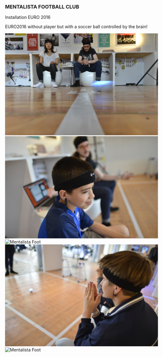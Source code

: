 ### MENTALISTA FOOTBALL CLUB
Installation EURO 2016

EURO2016 without player but with a soccer ball controlled by the brain!

![Mentalista Foot](readme_assets/mentalista_foot1.jpg)
![Mentalista Foot](readme_assets/mentalista_foot2.jpg)
![Mentalista Foot](readme_assets/mentalista_foot3.jpg)
![Mentalista Foot](readme_assets/mentalista_foot4.jpg)
![Mentalista Foot](readme_assets/mentalista_foot5.jpg)